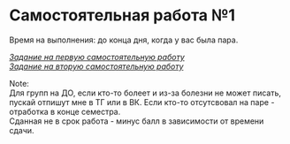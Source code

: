 # Самостоятельная работа №1

Время на выполнения: до конца дня, когда у вас была пара.

*[Задание на первую самостоятельную работу](Task.md)*  
*[Задание на вторую самостоятельную работу](Task-2.md)*

Note:  
Для групп на ДО, если кто-то болеет и из-за болезни не может писать, пускай отпишут мне в ТГ или в ВК.
Если кто-то отсутсвовал на паре - отработка в конце семестра.   
Сданная не в срок работа - минус балл в зависимости от времени сдачи.
